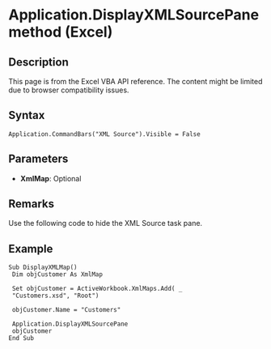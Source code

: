 # Application.DisplayXMLSourcePane method (Excel)

## Description
This page is from the Excel VBA API reference. The content might be limited due to browser compatibility issues.

## Syntax
```vba
Application.CommandBars("XML Source").Visible = False
```

## Parameters
- **XmlMap**: Optional

## Remarks
Use the following code to hide the XML Source task pane.

## Example
```vba
Sub DisplayXMLMap() 
 Dim objCustomer As XmlMap 
 
 Set objCustomer = ActiveWorkbook.XmlMaps.Add( _ 
 "Customers.xsd", "Root") 
 
 objCustomer.Name = "Customers" 
 
 Application.DisplayXMLSourcePane 
 objCustomer 
End Sub
```

